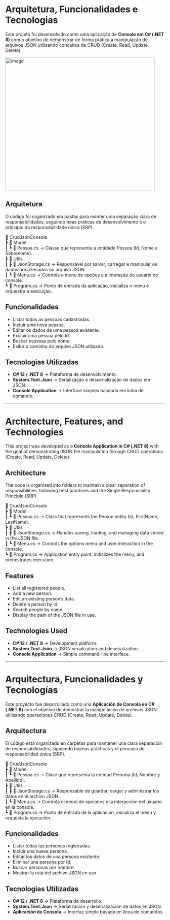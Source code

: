 # Arquitetura, Funcionalidades e Tecnologias

Este projeto foi desenvolvido como uma aplicação de **Console em C# (.NET 8)** com o objetivo de demonstrar de forma prática a manipulação de arquivos JSON utilizando conceitos de CRUD (Create, Read, Update, Delete).  

<img width="472" height="420" alt="image" src="https://github.com/user-attachments/assets/0e7446a5-b3fe-4f4d-bff9-c2e3cb39e329" />


## Arquitetura

O código foi organizado em pastas para manter uma separação clara de responsabilidades, seguindo boas práticas de desenvolvimento e o princípio da responsabilidade única (SRP).  

📂 CrudJsonConsole  
 ┣ 📂 Model  
 ┃ ┗ 📜 Pessoa.cs → Classe que representa a entidade Pessoa (Id, Nome e Sobrenome).  
 ┣ 📂 Utils  
 ┃ ┣ 📜 JsonStorage.cs → Responsável por salvar, carregar e manipular os dados armazenados no arquivo JSON.  
 ┃ ┗ 📜 Menu.cs → Controla o menu de opções e a interação do usuário no console.  
 ┗ 📜 Program.cs → Ponto de entrada da aplicação, inicializa o menu e orquestra a execução.  

## Funcionalidades

- Listar todas as pessoas cadastradas.  
- Incluir uma nova pessoa.  
- Editar os dados de uma pessoa existente.  
- Excluir uma pessoa pelo Id.  
- Buscar pessoas pelo nome.  
- Exibir o caminho do arquivo JSON utilizado.  

## Tecnologias Utilizadas

- **C# 12 / .NET 8** → Plataforma de desenvolvimento.  
- **System.Text.Json** → Serialização e desserialização de dados em JSON.  
- **Console Application** → Interface simples baseada em linha de comando.  

---

# Architecture, Features, and Technologies

This project was developed as a **Console Application in C# (.NET 8)** with the goal of demonstrating JSON file manipulation through CRUD operations (Create, Read, Update, Delete).  

## Architecture

The code is organized into folders to maintain a clear separation of responsibilities, following best practices and the Single Responsibility Principle (SRP).  

📂 CrudJsonConsole  
 ┣ 📂 Model  
 ┃ ┗ 📜 Pessoa.cs → Class that represents the Person entity (Id, FirstName, LastName).  
 ┣ 📂 Utils  
 ┃ ┣ 📜 JsonStorage.cs → Handles saving, loading, and managing data stored in the JSON file.  
 ┃ ┗ 📜 Menu.cs → Controls the options menu and user interaction in the console.  
 ┗ 📜 Program.cs → Application entry point, initializes the menu, and orchestrates execution.  

## Features

- List all registered people.  
- Add a new person.  
- Edit an existing person’s data.  
- Delete a person by Id.  
- Search people by name.  
- Display the path of the JSON file in use.  

## Technologies Used

- **C# 12 / .NET 8** → Development platform.  
- **System.Text.Json** → JSON serialization and deserialization.  
- **Console Application** → Simple command-line interface.  

---

# Arquitectura, Funcionalidades y Tecnologías

Este proyecto fue desarrollado como una **Aplicación de Consola en C# (.NET 8)** con el objetivo de demostrar la manipulación de archivos JSON utilizando operaciones CRUD (Create, Read, Update, Delete).  

## Arquitectura

El código está organizado en carpetas para mantener una clara separación de responsabilidades, siguiendo buenas prácticas y el principio de responsabilidad única (SRP).  

📂 CrudJsonConsole  
 ┣ 📂 Model  
 ┃ ┗ 📜 Pessoa.cs → Clase que representa la entidad Persona (Id, Nombre y Apellido).  
 ┣ 📂 Utils  
 ┃ ┣ 📜 JsonStorage.cs → Responsable de guardar, cargar y administrar los datos en el archivo JSON.  
 ┃ ┗ 📜 Menu.cs → Controla el menú de opciones y la interacción del usuario en la consola.  
 ┗ 📜 Program.cs → Punto de entrada de la aplicación, inicializa el menú y orquesta la ejecución.  

## Funcionalidades

- Listar todas las personas registradas.  
- Incluir una nueva persona.  
- Editar los datos de una persona existente.  
- Eliminar una persona por Id.  
- Buscar personas por nombre.  
- Mostrar la ruta del archivo JSON en uso.  

## Tecnologías Utilizadas

- **C# 12 / .NET 8** → Plataforma de desarrollo.  
- **System.Text.Json** → Serialización y deserialización de datos en JSON.  
- **Aplicación de Consola** → Interfaz simple basada en línea de comandos.  
